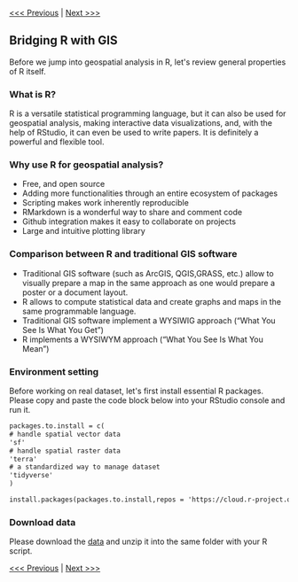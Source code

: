 [<<< Previous](Part1.md) | [Next >>>](Part3.md)  

## Bridging R with GIS

Before we jump into geospatial analysis in R, let's review general properties of R itself. 


### What is R? 

R is a versatile statistical programming language, but it can also be used for geospatial analysis, making interactive data visualizations, and, with the help of RStudio, it can even be used to write papers. It is definitely a powerful and flexible tool.

### Why use R for geospatial analysis?

- Free, and open source
- Adding more functionalities through an entire ecosystem of packages
- Scripting makes work inherently reproducible
- RMarkdown is a wonderful way to share and comment code
- Github integration makes it easy to collaborate on projects
- Large and intuitive plotting library 

### Comparison between R and traditional GIS software

- Traditional GIS software (such as ArcGIS, QGIS,GRASS, etc.) allow to visually prepare a map in the same approach as one would prepare a poster or a document layout.
- R allows to compute statistical data and create graphs and maps in the same programmable language.
- Traditional GIS software implement a WYSIWIG approach (“What You See Is What You Get”)
- R implements a WYSIWYM approach (“What You See Is What You Mean”)

### Environment setting

Before working on real dataset, let's first install essential R packages. Please copy and paste the code block below into your RStudio console and run it.

```diff
packages.to.install = c(
# handle spatial vector data
'sf'        
# handle spatial raster data
'terra'    
# a standardized way to manage dataset
'tidyverse'   
)

install.packages(packages.to.install,repos = 'https://cloud.r-project.org')
```

### Download data

Please download the [data](https://drive.google.com/file/d/1D_zVgmR0dMP9Uc33B4BRlHdJA--OmcL1/view?usp=share_link) and unzip it into the same folder with your R script.

[<<< Previous](Part1.md) | [Next >>>](Part3.md)  
